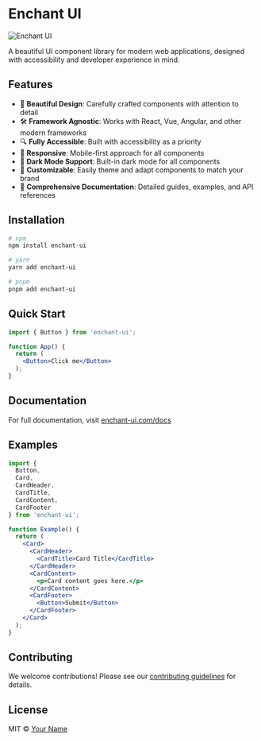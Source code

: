 
# Enchant UI

![Enchant UI](https://via.placeholder.com/1200x600?text=Enchant+UI)

A beautiful UI component library for modern web applications, designed with accessibility and developer experience in mind.

## Features

- 🎨 **Beautiful Design**: Carefully crafted components with attention to detail
- 🛠️ **Framework Agnostic**: Works with React, Vue, Angular, and other modern frameworks
- 🔍 **Fully Accessible**: Built with accessibility as a priority
- 📱 **Responsive**: Mobile-first approach for all components
- 🌙 **Dark Mode Support**: Built-in dark mode for all components
- 🧩 **Customizable**: Easily theme and adapt components to match your brand
- 📖 **Comprehensive Documentation**: Detailed guides, examples, and API references

## Installation

```bash
# npm
npm install enchant-ui

# yarn
yarn add enchant-ui

# pnpm
pnpm add enchant-ui
```

## Quick Start

```jsx
import { Button } from 'enchant-ui';

function App() {
  return (
    <Button>Click me</Button>
  );
}
```

## Documentation

For full documentation, visit [enchant-ui.com/docs](https://enchant-ui.com/docs)

## Examples

```jsx
import { 
  Button, 
  Card, 
  CardHeader, 
  CardTitle, 
  CardContent, 
  CardFooter 
} from 'enchant-ui';

function Example() {
  return (
    <Card>
      <CardHeader>
        <CardTitle>Card Title</CardTitle>
      </CardHeader>
      <CardContent>
        <p>Card content goes here.</p>
      </CardContent>
      <CardFooter>
        <Button>Submit</Button>
      </CardFooter>
    </Card>
  );
}
```

## Contributing

We welcome contributions! Please see our [contributing guidelines](CONTRIBUTING.md) for details.

## License

MIT © [Your Name](https://github.com/yourusername)

